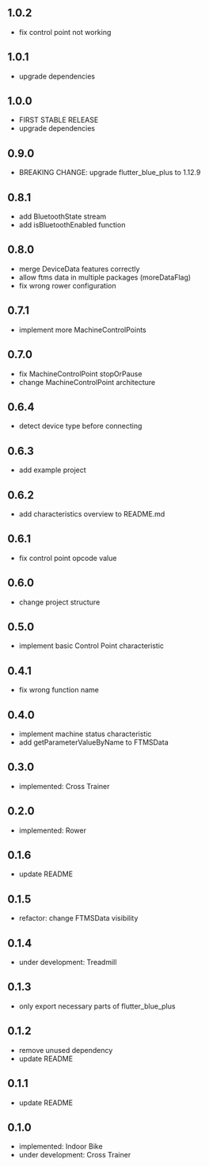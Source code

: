 ## 1.0.2

- fix control point not working

## 1.0.1

- upgrade dependencies

## 1.0.0

- FIRST STABLE RELEASE
- upgrade dependencies

## 0.9.0

- BREAKING CHANGE: upgrade flutter_blue_plus to 1.12.9

## 0.8.1

- add BluetoothState stream
- add isBluetoothEnabled function

## 0.8.0

- merge DeviceData features correctly
- allow ftms data in multiple packages (moreDataFlag)
- fix wrong rower configuration

## 0.7.1

- implement more MachineControlPoints

## 0.7.0

- fix MachineControlPoint stopOrPause
- change MachineControlPoint architecture

## 0.6.4

- detect device type before connecting

## 0.6.3

- add example project

## 0.6.2

- add characteristics overview to README.md

## 0.6.1

- fix control point opcode value

## 0.6.0

- change project structure

## 0.5.0

- implement basic Control Point characteristic

## 0.4.1

- fix wrong function name

## 0.4.0

- implement machine status characteristic
- add getParameterValueByName to FTMSData

## 0.3.0

- implemented: Cross Trainer

## 0.2.0

- implemented: Rower

## 0.1.6

- update README

## 0.1.5

- refactor: change FTMSData visibility

## 0.1.4

- under development: Treadmill

## 0.1.3

- only export necessary parts of flutter_blue_plus

## 0.1.2

- remove unused dependency
- update README

## 0.1.1

- update README

## 0.1.0

- implemented: Indoor Bike
- under development: Cross Trainer
